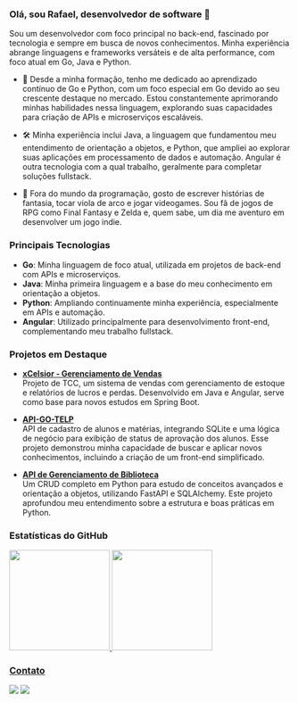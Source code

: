 ### Olá, sou Rafael, desenvolvedor de software 👋

Sou um desenvolvedor com foco principal no back-end, fascinado por tecnologia e sempre em busca de novos conhecimentos. Minha experiência abrange linguagens e frameworks versáteis e de alta performance, com foco atual em Go, Java e Python.

- 🌱 Desde a minha formação, tenho me dedicado ao aprendizado contínuo de Go e Python, com um foco especial em Go devido ao seu crescente destaque no mercado. Estou constantemente aprimorando minhas habilidades nessa linguagem, explorando suas capacidades para criação de APIs e microserviços escaláveis.

- 🛠️ Minha experiência inclui Java, a linguagem que fundamentou meu entendimento de orientação a objetos, e Python, que ampliei ao explorar suas aplicações em processamento de dados e automação. Angular é outra tecnologia com a qual trabalho, geralmente para completar soluções fullstack.

- 💬 Fora do mundo da programação, gosto de escrever histórias de fantasia, tocar viola de arco e jogar videogames. Sou fã de jogos de RPG como Final Fantasy e Zelda e, quem sabe, um dia me aventuro em desenvolver um jogo indie.

### Principais Tecnologias

- **Go**: Minha linguagem de foco atual, utilizada em projetos de back-end com APIs e microserviços.
- **Java**: Minha primeira linguagem e a base do meu conhecimento em orientação a objetos.
- **Python**: Ampliando continuamente minha experiência, especialmente em APIs e automação.
- **Angular**: Utilizado principalmente para desenvolvimento front-end, complementando meu trabalho fullstack.

### Projetos em Destaque

- **[xCelsior - Gerenciamento de Vendas](https://github.com/RafaelMoreira96/sistema-vendas)**  
  Projeto de TCC, um sistema de vendas com gerenciamento de estoque e relatórios de lucros e perdas. Desenvolvido em Java e Angular, serve como base para novos estudos em Spring Boot.

- **[API-GO-TELP](https://github.com/RafaelMoreira96/apigo-telp)**  
  API de cadastro de alunos e matérias, integrando SQLite e uma lógica de negócio para exibição de status de aprovação dos alunos. Esse projeto demonstrou minha capacidade de buscar e aplicar novos conhecimentos, incluindo a criação de um front-end simplificado.

- **[API de Gerenciamento de Biblioteca](https://github.com/RafaelMoreira96/gerenciamento-biblioteca-python)**  
  Um CRUD completo em Python para estudo de conceitos avançados e orientação a objetos, utilizando FastAPI e SQLAlchemy. Este projeto aprofundou meu entendimento sobre a estrutura e boas práticas em Python.

### Estatísticas do GitHub

<div>
  <a href="https://github.com/RafaelMoreira96">
  <img loading="lazy" height="180em" src="https://github-readme-stats.vercel.app/api/top-langs/?username=RafaelMoreira96&layout=compact&langs_count=7&theme=dracula"/>
  <img loading="lazy" height="180em" src="https://github-readme-stats.vercel.app/api?username=RafaelMoreira96&show_icons=true&theme=dracula&include_all_commits=true&count_private=true"/>
</div>

### Contato

<div>
  <a href="https://www.instagram.com/rafaelmoreira.at/" target="_blank"><img loading="lazy" src="https://img.shields.io/badge/-Instagram-%23E4405F?style=for-the-badge&logo=instagram&logoColor=white" target="_blank"></a>
  <a href="https://www.linkedin.com/in/rafael-sim%C3%A3o-139918238/" target="_blank"><img loading="lazy" src="https://img.shields.io/badge/-LinkedIn-%230077B5?style=for-the-badge&logo=linkedin&logoColor=white" target="_blank"></a>   
</div>
